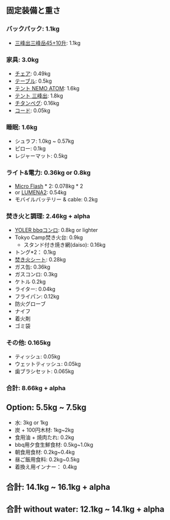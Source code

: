 ## 固定装備と重さ
### バックパック: 1.1kg
- [三峰出三峰岳45+10升](https://item.jd.com/10034696373144.html): 1.1kg
### 家具: 3.0kg
- [チェア](https://amzn.asia/d/5rdJtOg): 0.49kg
- [テーブル](https://amzn.asia/d/9QQHUUU): 0.5kg
- [テント NEMO ATOM](https://amzn.asia/d/9nSFN96): 1.6kg
- [テント 三峰出](https://item.jd.com/60511307795.html#crumb-wrap): 1.8kg
- [チタンペグ](https://amzn.asia/d/cnEZhFo): 0.16kg
- [コード](https://amzn.asia/d/16HbfzB):  0.05kg
### 睡眠: 1.6kg
- シュラフ: 1.0kg ~ 0.57kg
- ピロー: 0.1kg
- レジャーマット: 0.5kg
### ライト&電力: 0.36kg or 0.8kg 
- [Micro Flash](https://amzn.asia/d/4ucHflI) * 2: 0.078kg * 2
- or [LUMENA2](https://amzn.asia/d/6hJ7PWH): 0.54kg
- モバイルバッテリー & cable: 0.2kg
### 焚き火と調理: 2.46kg + alpha
- [YOLER bbqコンロ](https://amzn.asia/d/d1gCH7v): 0.8kg or lighter
- Tokyo Camp焚き火台: 0.9kg
    - スタンド付き焼き網(daiso): 0.16kg
- トング*2： 0.1kg
- [焚き火シート](https://amzn.asia/d/2Wv0RLC): 0.28kg
- ガス缶: 0.36kg
- ガスコンロ: 0.3kg
- ケトル 0.2kg
- ライター: 0.04kg
- フライパン: 0.12kg
- 防火グローブ
- ナイフ
- 着火剤
- ゴミ袋
### その他: 0.165kg
- ティッシュ: 0.05kg
- ウェットティッシュ: 0.05kg
- 歯ブラシセット: 0.065kg


### 合計: 8.66kg + alpha

## Option: 5.5kg ~ 7.5kg
- 水: 3kg or 1kg
- 炭 + 100円木材: 1kg~2kg
- 食用油 + 焼肉たれ: 0.2kg
- bbq用夕食生鮮食材: 0.5kg~1.0kg
- 朝食用食材: 0.2kg~0.4kg
- 昼ご飯用食料: 0.2kg~0.5kg
- 着換え用インナー： 0.4kg

## 合計: 14.1kg ~ 16.1kg + alpha
## 合計 without water: 12.1kg ~ 14.1kg + alpha